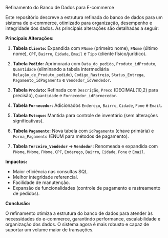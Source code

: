 Refinamento do Banco de Dados para E-commerce

Este repositório descreve a estrutura refinada do banco de dados para um sistema de e-commerce, otimizado para organização, desempenho e integridade dos dados. As principais alterações são detalhadas a seguir:

**Principais Alterações:**

1.  **Tabela `Cliente`:** Expandida com `PNome` (primeiro nome), `FNome` (último nome), `CPF`, `Bairro`, `Cidade`, `Email` e `Tipo` (cliente físico/jurídico).

2.  **Tabela `Pedido`:** Aprimorada com `Data_do_pedido`, `Produto_idProduto`, `Quantidade` (eliminando a tabela intermediária `Relação_de_Produto_pedido`), `Codigo_Rastreio`, `Status_Entrega`, `Pagamento_idPagamento` e `Vendedor_idVendedor`.

3.  **Tabela `Produto`:** Refinada com `Descrição`, `Preco` (DECIMAL(10,2) para precisão), `Quantidade` e `Fornecedor_idFornecedor`.

4.  **Tabela `Fornecedor`:** Adicionados `Endereço`, `Bairro`, `Cidade`, `Fone` e `Email`.

5.  **Tabela `Estoque`:** Mantida para controle de inventário (sem alterações significativas).

6.  **Tabela `Pagamento`:** Nova tabela com `idPagamento` (chave primária) e `Forma_Pagamento` (ENUM para métodos de pagamento).

7.  **Tabela `Terceiro_Vendedor` → `Vendedor`:** Renomeada e expandida com `PNome`, `MNome`, `FNome`, `CPF`, `Endereço`, `Bairro`, `Cidade`, `Fone` e `Email`.

**Impactos:**

*   Maior eficiência nas consultas SQL.
*   Melhor integridade referencial.
*   Facilidade de manutenção.
*   Expansão de funcionalidades (controle de pagamento e rastreamento de pedidos).

**Conclusão:**

O refinamento otimiza a estrutura do banco de dados para atender às necessidades do e-commerce, garantindo performance, escalabilidade e organização dos dados. O sistema agora é mais robusto e capaz de suportar um volume maior de transações.
